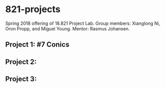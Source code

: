 # 821-projects

Spring 2018 offering of 18.821 Project Lab. Group members: Xianglong Ni, Oron Propp, and Miguel Young. Mentor: Rasmus Johansen.

## Project 1: #7 Conics

## Project 2:

## Project 3:
